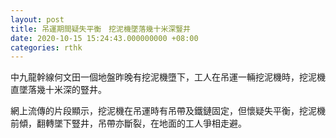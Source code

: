 ```yaml
---
layout: post
title: 吊運期間疑失平衡　挖泥機墜落幾十米深豎井
date: 2020-10-15 15:24:43.000000000 +08:00
categories: rthk
---
```


中九龍幹線何文田一個地盤昨晚有挖泥機墮下，工人在吊運一輛挖泥機時，挖泥機直墜落幾十米深的豎井。

網上流傳的片段顯示，挖泥機在吊運時有吊帶及鐵鏈固定，但懷疑失平衡，挖泥機前傾，翻轉墜下豎井，吊帶亦斷裂，在地面的工人爭相走避。　
